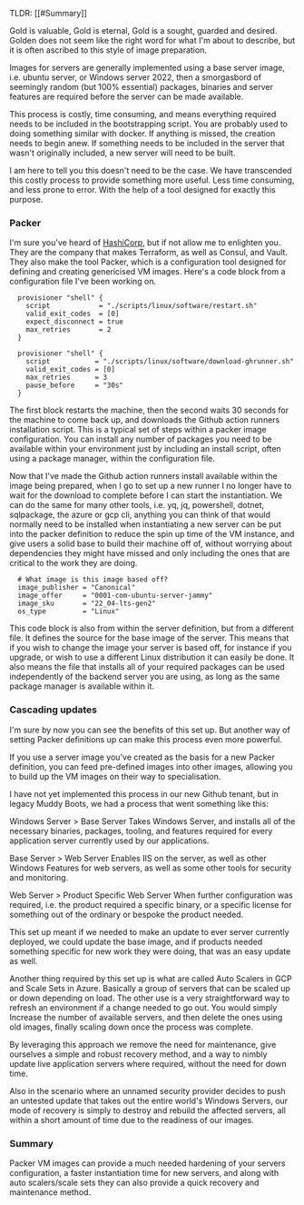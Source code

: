 
TLDR: [[#Summary]]

Gold is valuable, Gold is eternal, Gold is a sought, guarded and desired. Golden does not seem like the right word for what I'm about to describe, but it is often ascribed to this style of image preparation.

Images for servers are generally implemented using a base server image, i.e. ubuntu server, or Windows server 2022, then a smorgasbord of seemingly random (but 100% essential) packages, binaries and server features are required before the server can be made available.

This process is costly, time consuming, and means everything required needs to be included in the bootstrapping script. You are probably used to doing something similar with docker. If anything is missed, the creation needs to begin anew. If something needs to be included in the server that wasn't originally included, a new server will need to be built.

I am here to tell you this doesn't need to be the case. We have transcended this costly process to provide something more useful. Less time consuming, and less prone to error. With the help of a tool designed for exactly this purpose.

### Packer
I'm sure you've heard of [HashiCorp](https://www.hashicorp.com/), but if not allow me to enlighten you. They are the company that makes Terraform, as well as Consul, and Vault. They also make the tool Packer, which is a configuration tool designed for defining and creating genericised VM images. Here's a code block from a configuration file I've been working on.

```
  provisioner "shell" {
    script            = "./scripts/linux/software/restart.sh"
    valid_exit_codes  = [0]
    expect_disconnect = true
    max_retries       = 2
  }

  provisioner "shell" {
    script           = "./scripts/linux/software/download-ghrunner.sh"
    valid_exit_codes = [0]
    max_retries      = 3
    pause_before     = "30s"
  }
```

The first block restarts the machine, then the second waits 30 seconds for the machine to come back up, and downloads the Github action runners installation script. This is a typical set of steps within a packer image configuration. You can install any number of packages you need to be available within your environment just by including an install script, often using a package manager, within the configuration file.

Now that I've made the Github action runners install available within the image being prepared, when I go to set up a new runner I no longer have to wait for the download to complete before I can start the instantiation. We can do the same for many other tools, i.e. yq, jq, powershell, dotnet, sqlpackage, the azure or gcp cli, anything you can think of that would normally need to be installed when instantiating a new server can be put into the packer definition to reduce the spin up time of the VM instance, and give users a solid base to build their machine off of, without worrying about dependencies they might have missed and only including the ones that are critical to the work they are doing.

```
  # What image is this image based off?
  image_publisher = "Canonical"
  image_offer     = "0001-com-ubuntu-server-jammy"
  image_sku       = "22_04-lts-gen2"
  os_type         = "Linux"
```

This code block is also from within the server definition, but from a different file. It defines the source for the base image of the server. This means that if you wish to change the image your server is based off, for instance if you upgrade, or wish to use a different Linux distribution it can easily be done. It also means the file that installs all of your required packages can be used independently of the backend server you are using, as long as the same package manager is available within it.

### Cascading updates
I'm sure by now you can see the benefits of this set up. But another way of setting Packer definitions up can make this process even more powerful.

If you use a server image you've created as the basis for a new Packer definition, you can feed pre-defined images into other images, allowing you to build up the VM images on their way to specialisation.

I have not yet implemented this process in our new Github tenant, but in legacy Muddy Boots, we had a process that went something like this:

Windows Server > Base Server
	Takes Windows Server, and installs all of the necessary binaries, packages, tooling, and features required for every application server currently used by our applications.

Base Server > Web Server
	Enables IIS on the server, as well as other Windows Features for web servers, as well as some other tools for security and monitoring.

Web Server > Product Specific Web Server
	When further configuration was required, i.e. the product required a specific binary, or a specific license for something out of the ordinary or bespoke the product needed.

This set up meant if we needed to make an update to ever server currently deployed, we could update the base image, and if products needed something specific for new work they were doing, that was an easy update as well.

Another thing required by this set up is what are called Auto Scalers in GCP and Scale Sets in Azure. Basically a group of servers that can be scaled up or down depending on load. The other use is a very straightforward way to refresh an environment if a change needed to go out. You would simply Increase the number of available servers, and then delete the ones using old images, finally scaling down once the process was complete. 

By leveraging this approach we remove the need for maintenance, give ourselves a simple and robust recovery method, and a way to nimbly update live application servers where required, without the need for down time. 

Also in the scenario where an unnamed security provider decides to push an untested update that takes out the entire world's Windows Servers, our mode of recovery is simply to destroy and rebuild the affected servers, all within a short amount of time due to the readiness of our images.

### Summary
Packer VM images can provide a much needed hardening of your servers configuration, a faster instantiation time for new servers, and along with auto scalers/scale sets they can also provide a quick recovery and maintenance method.
